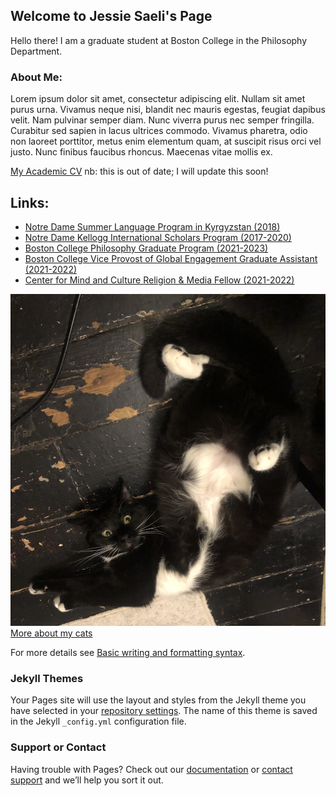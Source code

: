## Welcome to Jessie Saeli's Page

Hello there! I am a graduate student at Boston College in the Philosophy Department.

### About Me:

Lorem ipsum dolor sit amet, consectetur adipiscing elit. Nullam sit amet purus urna. Vivamus neque nisi, blandit nec mauris egestas, feugiat dapibus velit. Nam pulvinar semper diam. Nunc viverra purus nec semper fringilla. Curabitur sed sapien in lacus ultrices commodo. Vivamus pharetra, odio non laoreet porttitor, metus enim elementum quam, at suscipit risus orci vel justo. Nunc finibus faucibus rhoncus. Maecenas vitae mollis ex. 

[My Academic CV](/Jessica_Saeli_Resume_2021-2.4.pdf)
nb: this is out of date; I will update this soon!


## Links:
- [Notre Dame Summer Language Program in Kyrgyzstan (2018)](https://sites.nd.edu/sla2018/saeli-jessica/)
- [Notre Dame Kellogg International Scholars Program (2017-2020)](https://kellogg.nd.edu/jessica-saeli)
- [Boston College Philosophy Graduate Program (2021-2023)](https://www.bc.edu/content/bc-web/sites/global-engagement/about/vs-bios/jessica-saeli-bio/)
- [Boston College Vice Provost of Global Engagement Graduate Assistant (2021-2022)](https://www.bc.edu/bc-web/sites/global-engagement/about.html)
- [Center for Mind and Culture Religion & Media Fellow (2021-2022)](https://mindandculture.org/about/people/interns/)


![Kitty](/C.jpg)
[More about my cats](jsaeli.github.io/cats)

For more details see [Basic writing and formatting syntax](https://docs.github.com/en/github/writing-on-github/getting-started-with-writing-and-formatting-on-github/basic-writing-and-formatting-syntax).

### Jekyll Themes

Your Pages site will use the layout and styles from the Jekyll theme you have selected in your [repository settings](https://github.com/jsaeli/jsaeli.github.io/settings/pages). The name of this theme is saved in the Jekyll `_config.yml` configuration file.

### Support or Contact

Having trouble with Pages? Check out our [documentation](https://docs.github.com/categories/github-pages-basics/) or [contact support](https://support.github.com/contact) and we’ll help you sort it out.
